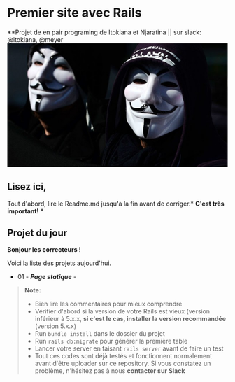 # Premier site avec Rails

 **Projet de en pair programing de Itokiana et Njaratina || sur slack: @itokiana, @meyer
![picure](image.jpg)

## Lisez ici,
Tout d'abord, lire le Readme.md jusqu'à la fin avant de corriger.* **C'est très important!** *

## Projet du jour 
**Bonjour les correcteurs !**

Voici la liste des projets aujourd'hui.

- 01 - ***Page statique*** - 



> **Note:**
>- Bien lire les commentaires pour mieux comprendre
>- Vérifier d'abord si la version de votre Rails est vieux (version inférieur à 5.x.x, **si c'est le cas, installer la version recommandée** (version 5.x.x) 
>- Run `bundle install` dans le dossier du projet
>- Run `rails db:migrate` pour générer la première table
>- Lancer votre server en faisant `rails server` avant de faire un test
>- Tout ces codes sont déjà testés et fonctionnent normalement avant d'être uploader sur ce repository. Si vous constatez un problème, n'hésitez pas à nous **contacter sur Slack** 
